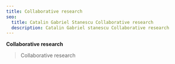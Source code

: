 ```yaml
---
title: Collaborative research
seo:
  title: Catalin Gabriel Stanescu Collaborative research
  description: Catalin Gabriel stanescu Collaborative research
---
```


**Collaborative research**


>Collaborative research
